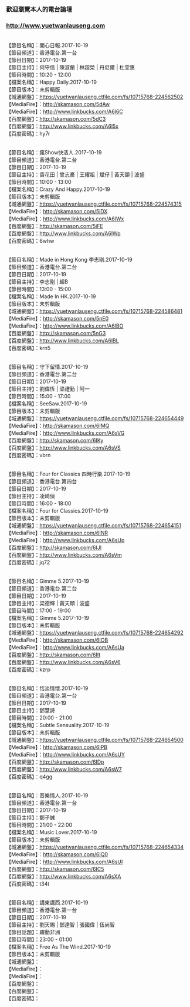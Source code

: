 ### 歡迎瀏覽本人的電台論壇
### http://www.yuetwanlauseng.com

<br>【節目名稱】：開心日報.2017-10-19
<br>【節目頻道】：香港電台.第一台
<br>【節目日期】：2017-10-19
<br>【節目主持】：何守信 | 陳淑蘭 | 林超榮 | 丹尼爾 | 杜雯惠
<br>【節目時間】：10:20 - 12:00
<br>【檔案名稱】：Happy Daily.2017-10-19
<br>【節目版本】：未剪輯版
<br>【城通網盤】：https://yuetwanlauseng.ctfile.com/fs/10715768-224562502
<br>【MediaFire】：http://skamason.com/5dAw
<br>【MediaFire】：http://www.linkbucks.com/A6l6C
<br>【百度網盤】：http://skamason.com/5dC3
<br>【百度網盤】：http://www.linkbucks.com/A6l5x
<br>【百度密碼】：hy7r

<br>【節目名稱】：瘋Show快活人.2017-10-19
<br>【節目頻道】：香港電台.第二台
<br>【節目日期】：2017-10-19
<br>【節目主持】：貴花田 | 曾志豪 | 王耀祖 | 斌仔 | 黃天頤 | 波盛
<br>【節目時間】：10:00 - 13:00
<br>【檔案名稱】：Crazy And Happy.2017-10-19
<br>【節目版本】：未剪輯版
<br>【城通網盤】：https://yuetwanlauseng.ctfile.com/fs/10715768-224574315
<br>【MediaFire】：http://skamason.com/5iDX
<br>【MediaFire】：http://www.linkbucks.com/A6lWx
<br>【百度網盤】：http://skamason.com/5iFE
<br>【百度網盤】：http://www.linkbucks.com/A6lWp
<br>【百度密碼】：6whw

<br>【節目名稱】：Made in Hong Kong 李志剛.2017-10-19
<br>【節目頻道】：香港電台.第二台
<br>【節目日期】：2017-10-19
<br>【節目主持】：李志剛 | 超B
<br>【節目時間】：13:00 - 15:00
<br>【檔案名稱】：Made In HK.2017-10-19
<br>【節目版本】：未剪輯版
<br>【城通網盤】：https://yuetwanlauseng.ctfile.com/fs/10715768-224586481
<br>【MediaFire】：http://skamason.com/5nE0
<br>【MediaFire】：http://www.linkbucks.com/A6lBO
<br>【百度網盤】：http://skamason.com/5nG3
<br>【百度網盤】：http://www.linkbucks.com/A6lBL
<br>【百度密碼】：krn5

<br>【節目名稱】：守下留情.2017-10-19
<br>【節目頻道】：香港電台.第二台
<br>【節目日期】：2017-10-19
<br>【節目主持】：劉偉恆 | 梁禮勤 | 阿一
<br>【節目時間】：15:00 - 17:00
<br>【檔案名稱】：SeeSaw.2017-10-19
<br>【節目版本】：未剪輯版
<br>【城通網盤】：https://yuetwanlauseng.ctfile.com/fs/10715768-224654449
<br>【MediaFire】：http://skamason.com/6IMQ
<br>【MediaFire】：http://www.linkbucks.com/A6sVG
<br>【百度網盤】：http://skamason.com/6IKy
<br>【百度網盤】：http://www.linkbucks.com/A6sVS
<br>【百度密碼】：vbrn

<br>【節目名稱】：Four for Classics 四時行樂.2017-10-19
<br>【節目頻道】：香港電台.第四台
<br>【節目日期】：2017-10-19
<br>【節目主持】：凌崎偵
<br>【節目時間】：16:00 - 18:00
<br>【檔案名稱】：Four for Classics.2017-10-19
<br>【節目版本】：未剪輯版
<br>【城通網盤】：https://yuetwanlauseng.ctfile.com/fs/10715768-224654151
<br>【MediaFire】：http://skamason.com/6INR
<br>【MediaFire】：http://www.linkbucks.com/A6sUp
<br>【百度網盤】：http://skamason.com/6IJl
<br>【百度網盤】：http://www.linkbucks.com/A6sVm
<br>【百度密碼】：jq72

<br>【節目名稱】：Gimme 5.2017-10-19
<br>【節目頻道】：香港電台.第二台
<br>【節目日期】：2017-10-19
<br>【節目主持】：梁德輝 | 黃天頤 | 波盛
<br>【節目時間】：17:00 - 19:00
<br>【檔案名稱】：Gimme 5.2017-10-19
<br>【節目版本】：未剪輯版
<br>【城通網盤】：https://yuetwanlauseng.ctfile.com/fs/10715768-224654292
<br>【MediaFire】：http://skamason.com/6IOB
<br>【MediaFire】：http://www.linkbucks.com/A6sUa
<br>【百度網盤】：http://skamason.com/6IIt
<br>【百度網盤】：http://www.linkbucks.com/A6sV6
<br>【百度密碼】：kzrp

<br>【節目名稱】：恬淡情懷.2017-10-19
<br>【節目頻道】：香港電台.第一台
<br>【節目日期】：2017-10-19
<br>【節目主持】：鄧慧詩
<br>【節目時間】：20:00 - 21:00
<br>【檔案名稱】：Subtle Sensuality.2017-10-19
<br>【節目版本】：未剪輯版
<br>【城通網盤】：https://yuetwanlauseng.ctfile.com/fs/10715768-224654500
<br>【MediaFire】：http://skamason.com/6IPB
<br>【MediaFire】：http://www.linkbucks.com/A6sUY
<br>【百度網盤】：http://skamason.com/6IDp
<br>【百度網盤】：http://www.linkbucks.com/A6sW7
<br>【百度密碼】：q4gg

<br>【節目名稱】：音樂情人.2017-10-19
<br>【節目頻道】：香港電台.第一台
<br>【節目日期】：2017-10-19
<br>【節目主持】：鄭子誠
<br>【節目時間】：21:00 - 22:00
<br>【檔案名稱】：Music Lover.2017-10-19
<br>【節目版本】：未剪輯版
<br>【城通網盤】：https://yuetwanlauseng.ctfile.com/fs/10715768-224654334
<br>【MediaFire】：http://skamason.com/6IQ0
<br>【MediaFire】：http://www.linkbucks.com/A6sUI
<br>【百度網盤】：http://skamason.com/6IC5
<br>【百度網盤】：http://www.linkbucks.com/A6sXA
<br>【百度密碼】：t34t

<br>【節目名稱】：講東講西.2017-10-19
<br>【節目頻道】：香港電台.第一台
<br>【節目日期】：2017-10-19
<br>【節目主持】：劉天賜 | 鄧達智 | 張國偉 | 伍尚智
<br>【節目話題】：躍動非洲
<br>【節目時間】：23:00 - 01:00
<br>【檔案名稱】：Free As The Wind.2017-10-19
<br>【節目版本】：未剪輯版
<br>【城通網盤】：
<br>【MediaFire】：
<br>【MediaFire】：
<br>【百度網盤】：
<br>【百度網盤】：
<br>【百度密碼】：
